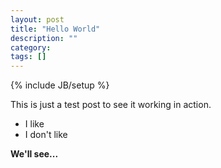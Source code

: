 ```yaml
---
layout: post
title: "Hello World"
description: ""
category: 
tags: []
---
```

{% include JB/setup %}

This is just a test post to see it working in action.

- I like
- I don't like

**We'll see...**